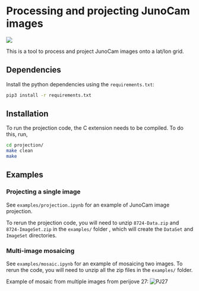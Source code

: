 # Processing and projecting JunoCam images

[<img src="https://readthedocs.org/projects/junocamprojection/badge/?version=latest&style=flat-default">](<LINK>)

This is a tool to process and project JunoCam images onto a lat/lon grid. 

## Dependencies
Install the python dependencies using the `requirements.txt`:

```bash
pip3 install -r requirements.txt
```

## Installation
To run the projection code, the C extension needs to be compiled. To do this, run,
```bash
cd projection/
make clean
make
```

## Examples

### Projecting a single image 

See `examples/projection.ipynb` for an example of JunoCam image projection.

To rerun the projection code, you will need to unzip `8724-Data.zip` and `8724-ImageSet.zip`
in the `examples/` folder , which will create the `DataSet` and `ImageSet` directories. 

### Multi-image mosaicing
See `examples/mosaic.ipynb` for an example of mosaicing two images. To rerun the code, 
you will need to unzip all the zip files in the `examples/` folder. 

Example of mosaic from multiple images from perijove 27:
![PJ27](https://raw.githubusercontent.com/ramanakumars/JunoCamProjection/master/examples/PJ27_mosaic_RGB.png)
